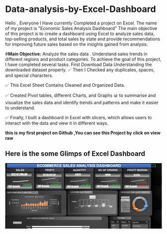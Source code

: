 # Data-analysis-by-Excel-Dashboard
Hello , Everyone 
I Have currently Completed a project on Excel. The name of my project is "Economic Sales Analysis Dashboard" The main objective of this project is to create a dashboard using Excel to analyze  sales data, top-selling products, and total sales by state and provide recommendations for improving future sales based on the insights gained from analysis.

#**Main Objective:**
Analyze the sales data .
Understand sales trends in different regions and product categories.
To achieve the goal of this project, I have completed several tasks.
First Download Data 
 Understanding the downloaded dataset properly.
✅ Then I Checked any duplicates, spaces, and special characters.

✅ This Excel Sheet Contains Cleaned and Organized Data.

✅ Created Pivot tables, different Charts, and Graphs 📊 to summarise and visualize the sales data and identify trends and patterns and make it easier to understand.

✅ Finally, I built a dashboard in Excel with slicers, which allows users to interact with the data and view it in different ways.

  **this is my first project on Github ,You can see this Project by click on view raw**
##  **Here is the some Glimps of Excel Dashboard**
  ![Dashboard](https://github.com/Mandarsir24/Data-analysis-by-Excel-Dashboard/blob/main/img2.png)
